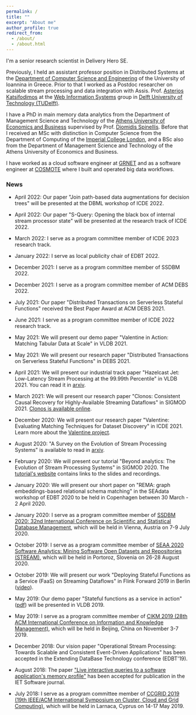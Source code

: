 ```yaml
---
permalink: /
title: ""
excerpt: "About me"
author_profile: true
redirect_from: 
  - /about/
  - /about.html
---
```


I'm a senior research scientist in Delivery Hero SE.

Previously, I held an assistant professor position in Distributed Systems at the [Department of Computer Science and Engineering](https://www.cs.uoi.gr/?lang=en) of the University of Ioannina in Greece.
Prior to that I worked as a Postdoc researcher on scalable stream processing and data integration with Assis. Prof. [Asterios Katsifodimos](http://asterios.katsifodimos.com) at the [Web Information Systems](http://wis.ewi.tudelft.nl) group in [Delft University of Technology (TUDelft)](http://tudelft.nl).

I have a PhD in main memory data analytics from the Department of Management Science and Technology of the [Athens University of Economics and Business](http://aueb.gr) supervised by Prof. [Diomidis Spinellis](https://www.spinellis.gr). Before that I received an MSc with distinction in Computer Science from the Department of Computing of the [Imperial College London](http://imperial.ac.uk), and a BSc also from the Department of Management Science and Technology of the Athens University of Economics and Business.

I have worked as a cloud software engineer at [GRNET](https://grnet.gr) and as a software engineer at [COSMOTE](https://www.cosmote.gr) where I built and operated big data workflows.

### News

- April 2022: Our paper "Join path-based data augmentations for decision trees" will be presented at the DBML workshop of ICDE 2022.

- April 2022: Our paper "S-Query: Opening the black box of internal stream processor state" will be presented at the research track of ICDE 2022.

- March 2022: I serve as a program committee member of ICDE 2023 research track.

- January 2022: I serve as local publicity chair of EDBT 2022.

- December 2021: I serve as a program committee member of SSDBM 2022.

- December 2021: I serve as a program committee member of ACM DEBS 2022.

- July 2021: Our paper "Distributed Transactions on Serverless Stateful Functions" received the Best Paper Award at ACM DEBS 2021.

- June 2021: I serve as a program committee member of ICDE 2022 research track.

- May 2021: We will present our demo paper "Valentine in Action: Matching Tabular Data at Scale" in VLDB 2021.

- May 2021: We will present our research paper "Distributed Transactions on Serverless Stateful Functions" in DEBS 2021.

- April 2021: We will present our industrial track paper "Hazelcast Jet: Low-Latency Stream Processing at the 99.99th Percentile" in VLDB 2021. You can read it in [arxiv](https://arxiv.org/abs/2103.10169).

- March 2021: We will present our research paper "Clonos: Consistent Causal Recovery for Highly-Available Streaming Dataflows" in SIGMOD 2021. [Clonos is available online](https://delftdata.github.io/clonos-web/).

- December 2020: We will present our research paper "Valentine: Evaluating Matching Techniques for Dataset Discovery" in ICDE 2021. Learn more about the [Valentine project](https://delftdata.github.io/valentine/).

- August 2020: "A Survey on the Evolution of Stream Processing Systems" is available to read in [arxiv](https://arxiv.org/abs/2008.00842).

- February 2020: We will present our tutorial "Beyond analytics: The Evolution of Stream Processing Systems" in SIGMOD 2020. The [tutorial's website](https://streaming-research.github.io/Tutorial-SIGMOD-2020/) contains links to the slides and recordings.

- January 2020: We will present our short paper on "REMA: graph embeddings-based relational schema matching" in the SEAdata workshop of EDBT 2020 to be held in Copenhagen between 30 March - 2 April 2020.

- January 2020: I serve as a program committee member of [SSDBM 2020: 32nd
International Conference on Scientific and Statistical Database
Management](http://ssdbm.org/2020/), which will be held in Vienna, Austria on 7-9 July 2020.

- October 2019: I serve as a program committee member of [SEAA 2020 Software Analytics: Mining Software Open Datasets and Repositories (STREAM)](https://dsd-seaa2020.um.si/seaa/STREAM.html?sec=sessions_stream), which will be held in Portoroz, Slovenia on 26-28 August 2020.

- October 2019: We will present our work "Deploying Stateful Functions as a Service (FaaS) on Streaming Dataflows" in Flink Forward 2019 in Berlin ([video](https://www.youtube.com/watch?v=wKfzDPkbAao)).

- May 2019: Our demo paper "Stateful functions as a service in action" ([pdf](http://asterios.katsifodimos.com/assets/publications/stateful-functions.pdf)) will be presented in VLDB 2019.

- May 2019: I serve as a program committee member of [CIKM 2019 (28th ACM International Conference on Information and Knowledge Management)](http://www.cikm2019.net), which will be held in Beijing, China on November 3-7 2019.

- December 2018: Our vision paper "Operational Stream Processing: Towards Scalable and Consistent Event-Driven Applications" has been accepted in the Extending DataBase Technology conference (EDBT'19).

- August 2018: The paper ["Live interactive queries to a software application's memory profile"](http://ietdl.org/t/uIR5q) has been accepted for publication in the IET Software journal.

- July 2018: I serve as a program committee member of [CCGRID 2019 (19th IEEE/ACM International Symposium on Cluster, Cloud and Grid Computing)](https://www.ccgrid2019.org), which will be held in Larnaca, Cyprus on 14-17 May 2019.
